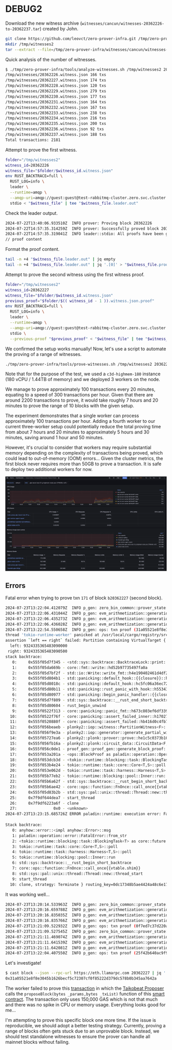 # DEBUG2

Download the new witness archive (`witnesses/cancun/witnesses-20362226-to-20362237.tar`) created by John.

```bash
git clone https://github.com/leovct/zero-prover-infra.git /tmp/zero-prover-infra
mkdir /tmp/witnesses2
tar --extract --file=/tmp/zero-prover-infra/witnesses/cancun/witnesses-20362226-to-20362237.tar.xz --directory=/tmp/witnesses2 --strip-components=1
```

Quick analysis of the number of witnesses.

```bash
$ ./tmp/zero-prover-infra/tools/analyze-witnesses.sh /tmp/witnesses2 20362226 20362237
/tmp/witnesses/20362226.witness.json 166 txs
/tmp/witnesses/20362227.witness.json 174 txs
/tmp/witnesses/20362228.witness.json 120 txs
/tmp/witnesses/20362229.witness.json 279 txs
/tmp/witnesses/20362230.witness.json 177 txs
/tmp/witnesses/20362231.witness.json 164 txs
/tmp/witnesses/20362232.witness.json 167 txs
/tmp/witnesses/20362233.witness.json 238 txs
/tmp/witnesses/20362234.witness.json 216 txs
/tmp/witnesses/20362235.witness.json 200 txs
/tmp/witnesses/20362236.witness.json 92 txs
/tmp/witnesses/20362237.witness.json 188 txs
Total transactions: 2181
```

Attempt to prove the first witness.

```bash
folder="/tmp/witnesses2"
witness_id=20362226
witness_file="$folder/$witness_id.witness.json"
env RUST_BACKTRACE=full \
  RUST_LOG=info \
  leader \
  --runtime=amqp \
  --amqp-uri=amqp://guest:guest@test-rabbitmq-cluster.zero.svc.cluster.local:5672 \
  stdio < "$witness_file" | tee "$witness_file.leader.out"
```

Check the leader output.

```bash
2024-07-22T13:40:06.933510Z  INFO prover: Proving block 20362226
2024-07-22T14:57:35.314259Z  INFO prover: Successfully proved block 20362226
2024-07-22T14:57:35.319041Z  INFO leader::stdio: All proofs have been generated successfully.
// proof content
```

Format the proof content.

```bash
tail -n +4 "$witness_file.leader.out" | jq empty
tail -n +4 "$witness_file.leader.out" | jq '.[0]' > "$witness_file.proof"
```

Attempt to prove the second witness using the first witness proof.

```bash
folder="/tmp/witnesses2"
witness_id=20362227
witness_file="$folder/$witness_id.witness.json"
previous_proof="$folder/$(( witness_id - 1 )).witness.json.proof"
env RUST_BACKTRACE=full \
  RUST_LOG=info \
  leader \
  --runtime=amqp \
  --amqp-uri=amqp://guest:guest@test-rabbitmq-cluster.zero.svc.cluster.local:5672 \
  stdio \
  --previous-proof "$previous_proof" < "$witness_file" | tee "$witness_file.leader.out"
```

We confirmed the setup works manually! Now, let's use a script to automate the proving of a range of witnesses.

```bash
./tmp/zero-prover-infra/tools/prove-witnesses.sh /tmp/witnesses2 20362226 20362237
```

Note that for the purpose of the test, we used a `c3d-highmem-180` instance (180 vCPU / 1.44TB of memory) and we deployed 3 workers on the node.

We manage to prove approximately 100 transactions every 20 minutes, equating to a speed of 300 transactions per hour. Given that there are around 2200 transactions to prove, it would take roughly 7 hours and 20 minutes to prove the range of 10 blocks with the given setup.

The experiment demonstrates that a single worker can process approximately 100 transactions per hour. Adding a fourth worker to our current three-worker setup could potentially reduce the total proving time from about 7 hours and 20 minutes to approximately 5 hours and 30 minutes, saving around 1 hour and 50 minutes.

However, it's crucial to consider that workers may require substantial memory depending on the complexity of transactions being proved, which could lead to out-of-memory (OOM) errors... Given the cluster metrics, the first block never requires more than 50GB to prove a transaction. It is safe to deploy two additional workers for now.

![cluster-metrics](./debug2-cluster-metrics.png)

## Errors

Fatal error when trying to prove txn `171` of block `b20362227` (second block).

```bash
2024-07-23T13:22:04.412079Z  INFO p_gen: zero_bin_common::prover_state: using monolithic circuit ProverStateManager { circuit_config: CircuitConfig { circuits: [16..25, 8..25, 12..27, 14..25, 9..20, 12..25, 17..28] }, persistence: Disk(Monolithic) } id="b20362227 - 171"
2024-07-23T13:22:06.431044Z  INFO p_gen: evm_arithmetization::generation::state: CPU halted after 514448 cycles     id="b20362227 - 171"
2024-07-23T13:22:06.435273Z  INFO p_gen: evm_arithmetization::generation: CPU trace padded to 524288 cycles     id="b20362227 - 171"
2024-07-23T13:22:06.436028Z  INFO p_gen: evm_arithmetization::generation: Trace lengths (before padding): TraceCheckpoint { arithmetic_len: 86735, byte_packing_len: 7438, cpu_len: 524288, keccak_len: 41688, keccak_sponge_len: 1737, logic_len: 17277, memory_len: 1581343 }     id="b20362227 - 171"
2024-07-23T13:22:54.550658Z  INFO p_gen: ops: txn proof (31a05521e8f8e3045b1626becf5c72307cf0f85222d379dc578b0b345aa7642a) took 50.138580461s id="b20362227 - 171"
thread 'tokio-runtime-worker' panicked at /usr/local/cargo/registry/src/index.crates.io-6f17d22bba15001f/plonky2-0.2.2/src/iop/witness.rs:324:13:
assertion `left == right` failed: Partition containing VirtualTarget { index: 22763 } was set twice with different values: 9324335365483090500 != 9324335365483090000
  left: 9324335365483090000
 right: 9324335365483090500
stack backtrace:
   0:     0x555f05d7f345 - <std::sys::backtrace::BacktraceLock::print::DisplayBacktrace as core::fmt::Display>::fmt::hbb39a5b22c5522ea
   1:     0x555f05da669b - core::fmt::write::hd52b97735497fa0a
   2:     0x555f05d7bf2f - std::io::Write::write_fmt::h4e190402461d4df2
   3:     0x555f05d804b1 - std::panicking::default_hook::{{closure}}::h6dc84da0b6ee219c
   4:     0x555f05d8018c - std::panicking::default_hook::hc5fc06a36ec72601
   5:     0x555f05d80b11 - std::panicking::rust_panic_with_hook::h55343650ed08bd9c
   6:     0x555f05d80977 - std::panicking::begin_panic_handler::{{closure}}::h6f0034c5e2b583e0
   7:     0x555f05d7f809 - std::sys::backtrace::__rust_end_short_backtrace::h33aff4a62310ac31
   8:     0x555f05d80604 - rust_begin_unwind
   9:     0x555f0522f313 - core::panicking::panic_fmt::h673c803ef6df3393
  10:     0x555f0522f76f - core::panicking::assert_failed_inner::h17027ecc569a798d
  11:     0x555f0520880f - core::panicking::assert_failed::hb416d0c4fb76e6bf
  12:     0x555f056beaeb - plonky2::iop::witness::PartitionWitness<F>::set_target_returning_rep::h80e20c7ee15788ec
  13:     0x555f056f9e3a - plonky2::iop::generator::generate_partial_witness::hfe374fac17208777
  14:     0x555f05727ea6 - plonky2::plonk::prover::prove::he1c5c0373b10e196
  15:     0x555f056fb16a - plonky2::plonk::circuit_data::CircuitData<F,C,_>::prove::hecb40155da2f708f
  16:     0x555f056c0de1 - proof_gen::proof_gen::generate_block_proof::h33bb1e693adf9a21
  17:     0x555f053a201a - <ops::BlockProof as paladin::operation::Operation>::execute::hac198b5c2578046e
  18:     0x555f053dcb3d - <tokio::runtime::blocking::task::BlockingTask<T> as core::future::future::Future>::poll::h3f46808c5690ccac
  19:     0x555f053b4e24 - tokio::runtime::task::core::Core<T,S>::poll::h744a9da4f31ee835
  20:     0x555f053e062d - tokio::runtime::task::harness::Harness<T,S>::poll::h1dce7c3196e066a7
  21:     0x555f05b77eb2 - tokio::runtime::blocking::pool::Inner::run::h855c3017462ba7aa
  22:     0x555f05b6a62f - std::sys::backtrace::__rust_begin_short_backtrace::h1e70da333f1aada0
  23:     0x555f05b6ae42 - core::ops::function::FnOnce::call_once{{vtable.shim}}::h86e7b514db4f553d
  24:     0x555f05d83b2b - std::sys::pal::unix::thread::Thread::new::thread_start::h459c1fae425fed2d
  25:     0x7f9df644dea7 - start_thread
  26:     0x7f9df6223a6f - clone
  27:                0x0 - <unknown>
2024-07-23T13:23:15.685726Z ERROR paladin::runtime: execution error: Fatal { err: operation BlockProof panicked

Stack backtrace:
   0: anyhow::error::<impl anyhow::Error>::msg
   1: paladin::operation::error::FatalError::from_str
   2: <tokio::runtime::blocking::task::BlockingTask<T> as core::future::future::Future>::poll
   3: tokio::runtime::task::core::Core<T,S>::poll
   4: tokio::runtime::task::harness::Harness<T,S>::poll
   5: tokio::runtime::blocking::pool::Inner::run
   6: std::sys::backtrace::__rust_begin_short_backtrace
   7: core::ops::function::FnOnce::call_once{{vtable.shim}}
   8: std::sys::pal::unix::thread::Thread::new::thread_start
   9: start_thread
  10: clone, strategy: Terminate } routing_key=0dc17348b5ae4424a48c6e17b162fecb
```

It was working well...

```bash
2024-07-23T13:20:14.533963Z  INFO p_gen: zero_bin_common::prover_state: using monolithic circuit ProverStateManager { circuit_config: CircuitConfig { circuits: [16..25, 8..25, 12..27, 14..25, 9..20, 12..25, 17..28] }, persistence: Disk(Monolithic) } id="b20362227 - 160"
2024-07-23T13:20:16.659788Z  INFO p_gen: evm_arithmetization::generation::state: CPU halted after 529429 cycles     id="b20362227 - 160"
2024-07-23T13:20:16.835035Z  INFO p_gen: evm_arithmetization::generation: CPU trace padded to 1048576 cycles     id="b20362227 - 160"
2024-07-23T13:20:16.835766Z  INFO p_gen: evm_arithmetization::generation: Trace lengths (before padding): TraceCheckpoint { arithmetic_len: 89999, byte_packing_len: 8441, cpu_len: 1048576, keccak_len: 53136, keccak_sponge_len: 2214, logic_len: 25051, memory_len: 1664964 }     id="b20362227 - 160"
2024-07-23T13:21:09.522932Z  INFO p_gen: ops: txn proof (0f7ed7c37d220a6a3ce8e5aa8731713037263ea4e7f02beec2e772478f5fd785) took 54.988971816s id="b20362227 - 160"
2024-07-23T13:21:09.527545Z  INFO p_gen: zero_bin_common::prover_state: using monolithic circuit ProverStateManager { circuit_config: CircuitConfig { circuits: [16..25, 8..25, 12..27, 14..25, 9..20, 12..25, 17..28] }, persistence: Disk(Monolithic) } id="b20362227 - 166"
2024-07-23T13:21:11.469074Z  INFO p_gen: evm_arithmetization::generation::state: CPU halted after 531016 cycles     id="b20362227 - 166"
2024-07-23T13:21:11.641539Z  INFO p_gen: evm_arithmetization::generation: CPU trace padded to 1048576 cycles     id="b20362227 - 166"
2024-07-23T13:21:11.642081Z  INFO p_gen: evm_arithmetization::generation: Trace lengths (before padding): TraceCheckpoint { arithmetic_len: 87799, byte_packing_len: 7666, cpu_len: 1048576, keccak_len: 53376, keccak_sponge_len: 2224, logic_len: 22861, memory_len: 1640860 }     id="b20362227 - 166"
2024-07-23T13:22:04.407550Z  INFO p_gen: ops: txn proof (25f42b640ac9f9e36c47e0ec95cf8c5c52578b519a2189e5267ed5eabd0f26b6) took 54.880005554s id="b20362227 - 166"
```

Let's investigate!

```bash
$ cast block --json --rpc-url https://eth.llamarpc.com 20362227 | jq '.transactions[171]'
0x31a05521e8f8e3045b1626becf5c72307cf0f85222d379dc578b0b345aa7642a
```

The worker failed to prove this [transaction](https://etherscan.io/tx/0x31a05521e8f8e3045b1626becf5c72307cf0f85222d379dc578b0b345aa7642a) in which the [Taikobeat Proposer](https://etherscan.io/address/0x000000633b68f5d8d3a86593ebb815b4663bcbe0) calls the `proposeBlock(bytes _params,bytes _txList)` function of this [smart contract](https://etherscan.io/address/0x68d30f47f19c07bccef4ac7fae2dc12fca3e0dc9). The transaction only uses 150,000 GAS which is not that much and there was no spike in CPU or memory usage. Everything looks good for me...

I'm attempting to prove this specific block one more time. If the issue is reproducible, we should adopt a better testing strategy. Currently, proving a range of blocks often gets stuck due to an unprovable block. Instead, we should test standalone witnesses to ensure the prover can handle all mainnet blocks without failing.